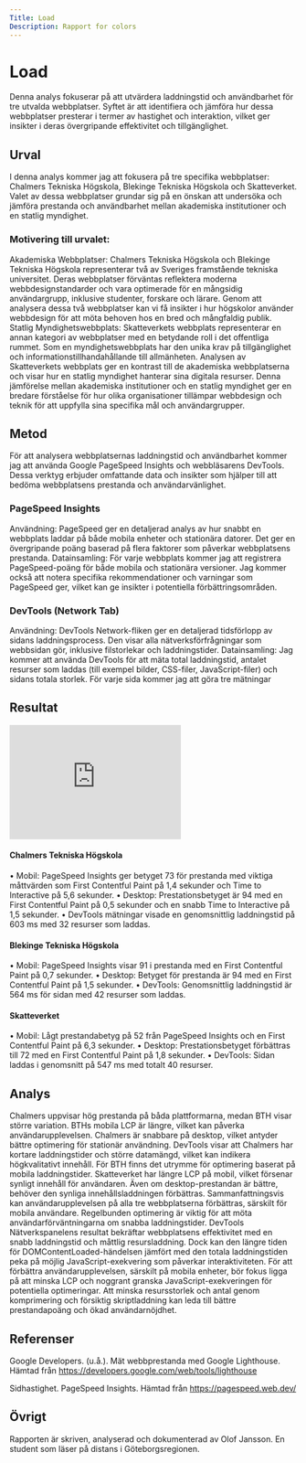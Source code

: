 ```yaml
---
Title: Load
Description: Rapport for colors
---
```

Load
=======================

Denna analys fokuserar på att utvärdera laddningstid och användbarhet för tre utvalda webbplatser. Syftet är att identifiera och jämföra hur dessa webbplatser presterar i termer av hastighet och interaktion, vilket ger insikter i deras övergripande effektivitet och tillgänglighet.

Urval
-----------------------

I denna analys kommer jag att fokusera på tre specifika webbplatser: Chalmers Tekniska Högskola, Blekinge Tekniska Högskola och Skatteverket. Valet av dessa webbplatser grundar sig på en önskan att undersöka och jämföra prestanda och användbarhet mellan akademiska institutioner och en statlig myndighet.
### Motivering till urvalet:
Akademiska Webbplatser: Chalmers Tekniska Högskola och Blekinge Tekniska Högskola representerar två av Sveriges framstående tekniska universitet. Deras webbplatser förväntas reflektera moderna webbdesignstandarder och vara optimerade för en mångsidig användargrupp, inklusive studenter, forskare och lärare. Genom att analysera dessa två webbplatser kan vi få insikter i hur högskolor använder webbdesign för att möta behoven hos en bred och mångfaldig publik.
Statlig Myndighetswebbplats: Skatteverkets webbplats representerar en annan kategori av webbplatser med en betydande roll i det offentliga rummet. Som en myndighetswebbplats har den unika krav på tillgänglighet och informationstillhandahållande till allmänheten. Analysen av Skatteverkets webbplats ger en kontrast till de akademiska webbplatserna och visar hur en statlig myndighet hanterar sina digitala resurser.
Denna jämförelse mellan akademiska institutioner och en statlig myndighet ger en bredare förståelse för hur olika organisationer tillämpar webbdesign och teknik för att uppfylla sina specifika mål och användargrupper.


Metod
-----------------------

För att analysera webbplatsernas laddningstid och användbarhet kommer jag att använda Google PageSpeed Insights och webbläsarens DevTools. Dessa verktyg erbjuder omfattande data och insikter som hjälper till att bedöma webbplatsens prestanda och användarvänlighet.
### PageSpeed Insights
Användning: PageSpeed ger en detaljerad analys av hur snabbt en webbplats laddar på både mobila enheter och stationära datorer. Det ger en övergripande poäng baserad på flera faktorer som påverkar webbplatsens prestanda.
Datainsamling: För varje webbplats kommer jag att registrera PageSpeed-poäng för både mobila och stationära versioner. Jag kommer också att notera specifika rekommendationer och varningar som PageSpeed ger, vilket kan ge insikter i potentiella förbättringsområden.
### DevTools (Network Tab)
Användning: DevTools Network-fliken ger en detaljerad tidsförlopp av sidans laddningsprocess. Den visar alla nätverksförfrågningar som webbsidan gör, inklusive filstorlekar och laddningstider.
Datainsamling: Jag kommer att använda DevTools för att mäta total laddningstid, antalet resurser som laddas (till exempel bilder, CSS-filer, JavaScript-filer) och sidans totala storlek. För varje sida kommer jag att göra tre mätningar

Resultat
-----------------------


<div class="embed-container">
  <iframe width="300" height="200" src="https://docs.google.com/spreadsheets/d/e/2PACX-1vQv05aYqi2AwFz8-iwUuskk8EfDGk-dIY2xtLwQ0ESDB91TaYYzEQClTvIzqH7hVvHYT96y5WLY6sEH/pubhtml" title="Web result" frameborder="0" allowfullscreen></iframe>
</div>


#### Chalmers Tekniska Högskola
•	Mobil: PageSpeed Insights ger betyget 73 för prestanda med viktiga måttvärden som First Contentful Paint på 1,4 sekunder och Time to Interactive på 5,6 sekunder.
•	Desktop: Prestationsbetyget är 94 med en First Contentful Paint på 0,5 sekunder och en snabb Time to Interactive på 1,5 sekunder.
•	DevTools mätningar visade en genomsnittlig laddningstid på 603 ms med 32 resurser som laddas.
#### Blekinge Tekniska Högskola
•	Mobil: PageSpeed Insights visar 91 i prestanda med en First Contentful Paint på 0,7 sekunder.
•	Desktop: Betyget för prestanda är 94 med en First Contentful Paint på 1,5 sekunder.
•	DevTools: Genomsnittlig laddningstid är 564 ms för sidan med 42 resurser som laddas.
#### Skatteverket
•	Mobil: Lågt prestandabetyg på 52 från PageSpeed Insights och en First Contentful Paint på 6,3 sekunder.
•	Desktop: Prestationsbetyget förbättras till 72 med en First Contentful Paint på 1,8 sekunder.
•	DevTools: Sidan laddas i genomsnitt på 547 ms med totalt 40 resurser.


Analys
-----------------------

Chalmers uppvisar hög prestanda på båda plattformarna, medan BTH visar större variation. BTHs mobila LCP är längre, vilket kan påverka användarupplevelsen. Chalmers är snabbare på desktop, vilket antyder bättre optimering för stationär användning.
DevTools visar att Chalmers har kortare laddningstider och större datamängd, vilket kan indikera högkvalitativt innehåll. För BTH finns det utrymme för optimering baserat på mobila laddningstider.
Skatteverket har längre LCP på mobil, vilket försenar synligt innehåll för användaren. Även om desktop-prestandan är bättre, behöver den synliga innehållsladdningen förbättras.
Sammanfattningsvis kan användarupplevelsen på alla tre webbplatserna förbättras, särskilt för mobila användare. Regelbunden optimering är viktig för att möta användarförväntningarna om snabba laddningstider.
DevTools Nätverkspanelens resultat bekräftar webbplatsens effektivitet med en snabb laddningstid och måttlig resursladdning. Dock kan den längre tiden för DOMContentLoaded-händelsen jämfört med den totala laddningstiden peka på möjlig JavaScript-exekvering som påverkar interaktiviteten.
För att förbättra användarupplevelsen, särskilt på mobila enheter, bör fokus ligga på att minska LCP och noggrant granska JavaScript-exekveringen för potentiella optimeringar. Att minska resursstorlek och antal genom komprimering och försiktig skriptladdning kan leda till bättre prestandapoäng och ökad användarnöjdhet.

Referenser
-----------------------

Google Developers. (u.å.). Mät webbprestanda med Google Lighthouse. Hämtad från https://developers.google.com/web/tools/lighthouse

Sidhastighet. PageSpeed Insights. Hämtad från https://pagespeed.web.dev/

Övrigt
-----------------------

Rapporten är skriven, analyserad och dokumenterad av Olof Jansson. En student som läser på distans i Göteborgsregionen.